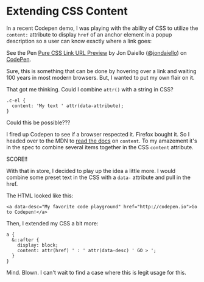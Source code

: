 # Extending CSS Content

In a recent Codepen demo, I was playing with the ability of CSS to utilize the `content:` attribute to display `href` of an anchor element in a popup description so a user can know exactly where a link goes:

<p data-height="423" data-theme-id="0" data-slug-hash="gMgbbQ" data-default-tab="result" data-user="jondaiello" data-embed-version="2" class="codepen">See the Pen <a href="http://codepen.io/jondaiello/pen/gMgbbQ/">Pure CSS Link URL Preview</a> by Jon Daiello (<a href="http://codepen.io/jondaiello">@jondaiello</a>) on <a href="http://codepen.io">CodePen</a>.</p>
<script async src="//assets.codepen.io/assets/embed/ei.js"></script>

Sure, this is something that can be done by hovering over a link and waiting 100 years in most modern browsers. But, I wanted to put my own flair on it.

That got me thinking. Could I combine `attr()` with a string in CSS?

```
.c-el {
  content: 'My text ' attr(data-attribute);
}
```
Could this be possible??? 

I fired up Codepen to see if a browser respected it. Firefox bought it. So I headed over to the MDN to [read the docs](https://developer.mozilla.org/en-US/docs/Web/CSS/content) on `content`. To my amazement it's in the spec to combine several items together in the CSS `content` attribute.

SCORE!!

With that in store, I decided to play up the idea a little more. I would combine some preset text in the CSS with a `data-` attribute and pull in the href.

The HTML looked like this:
```
<a data-desc="My favorite code playground" href="http://codepen.io">Go to Codepen!</a>
```

Then, I extended my CSS a bit more:
```
a {
  &::after {
    display: block;
    content: attr(href) ' : ' attr(data-desc) ' GO > ';
  }
}
```

Mind. Blown. I can't wait to find a case where this is legit usage for this.
